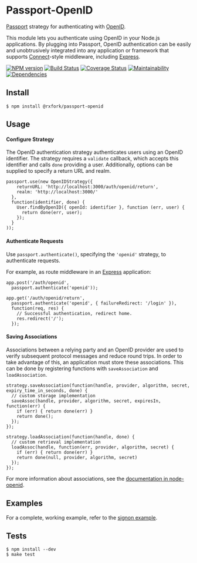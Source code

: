 # Passport-OpenID

[Passport](https://github.com/passport-next/passport) strategy for authenticating
with [OpenID](http://openid.net/).

This module lets you authenticate using OpenID in your Node.js applications.  By
plugging into Passport, OpenID authentication can be easily and unobtrusively
integrated into any application or framework that supports
[Connect](http://www.senchalabs.org/connect/)-style middleware, including
[Express](http://expressjs.com/).

[![NPM version](https://img.shields.io/npm/v/@rxfork/passport-openid.svg)](https://www.npmjs.com/package/@rxfork/passport-openid)
[![Build Status](https://travis-ci.org/passport-next/passport-openid.svg?branch=master)](https://travis-ci.org/passport-next/passport-openid)
[![Coverage Status](https://coveralls.io/repos/github/passport-next/passport-openid/badge.svg?branch=master)](https://coveralls.io/github/passport-next/passport-openid?branch=master)
[![Maintainability](https://api.codeclimate.com/v1/badges/f278170402b42c88db23/maintainability)](https://codeclimate.com/github/passport-next/passport-openid/maintainability)
[![Dependencies](https://david-dm.org/passport-next/passport-openid.png)](https://david-dm.org/passport-next/passport-openid)
<!--[![SAST](https://gitlab.com/passport-next/passport-openid/badges/master/build.svg)](https://gitlab.com/passport-next/passport-openid/badges/master/build.svg)-->


## Install

    $ npm install @rxfork/passport-openid

## Usage

#### Configure Strategy

The OpenID authentication strategy authenticates users using an OpenID
identifier.  The strategy requires a `validate` callback, which accepts this
identifier and calls `done` providing a user.  Additionally, options can be
supplied to specify a return URL and realm.

    passport.use(new OpenIDStrategy({
        returnURL: 'http://localhost:3000/auth/openid/return',
        realm: 'http://localhost:3000/'
      },
      function(identifier, done) {
        User.findByOpenID({ openId: identifier }, function (err, user) {
          return done(err, user);
        });
      }
    ));

#### Authenticate Requests

Use `passport.authenticate()`, specifying the `'openid'` strategy, to
authenticate requests.

For example, as route middleware in an [Express](http://expressjs.com/)
application:

    app.post('/auth/openid',
      passport.authenticate('openid'));

    app.get('/auth/openid/return', 
      passport.authenticate('openid', { failureRedirect: '/login' }),
      function(req, res) {
        // Successful authentication, redirect home.
        res.redirect('/');
      });
      
#### Saving Associations

Associations between a relying party and an OpenID provider are used to verify
subsequent protocol messages and reduce round trips.  In order to take advantage
of this, an application must store these associations.  This can be done by
registering functions with `saveAssociation` and `loadAssociation`.

    strategy.saveAssociation(function(handle, provider, algorithm, secret, expiry_time_in_seconds, done) {
      // custom storage implementation
      saveAssoc(handle, provider, algorithm, secret, expiresIn, function(err) {
        if (err) { return done(err) }
        return done();
      });
    });

    strategy.loadAssociation(function(handle, done) {
      // custom retrieval implementation
      loadAssoc(handle, function(err, provider, algorithm, secret) {
        if (err) { return done(err) }
        return done(null, provider, algorithm, secret)
      });
    });

For more information about associations, see the [documentation in node-openid](https://github.com/havard/node-openid#storing-association-state).

## Examples

For a complete, working example, refer to the [signon example](https://github.com/passport-next/passport-openid/tree/master/examples/signon).

## Tests

    $ npm install --dev
    $ make test

